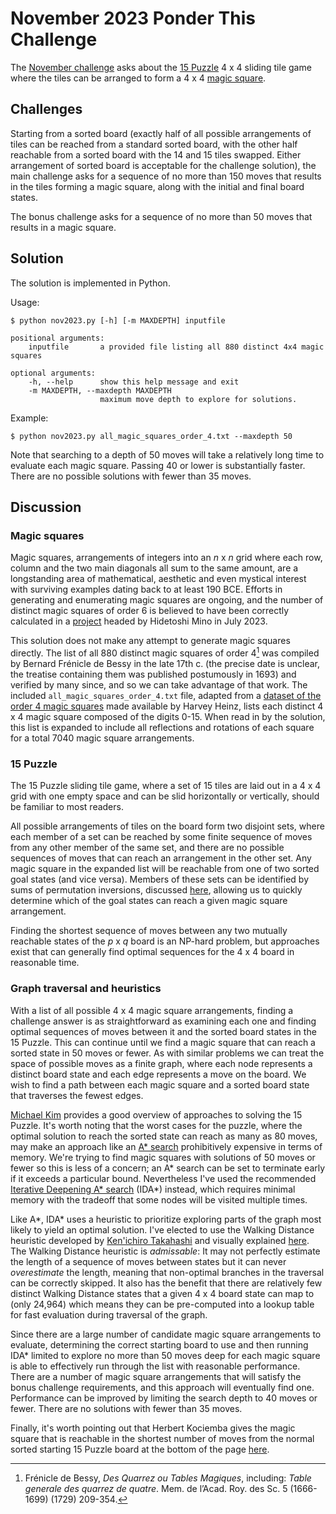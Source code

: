  # November 2023 Ponder This Challenge
The [November challenge](https://research.ibm.com/haifa/ponderthis/challenges/November2023.html) asks about the [15 Puzzle](https://en.wikipedia.org/wiki/15_Puzzle) 4 x 4 sliding tile game where the tiles can be arranged to form a 4 x 4 [magic square](https://en.wikipedia.org/wiki/Magic_square).

## Challenges

Starting from a sorted board (exactly half of all possible arrangements of tiles can be reached from a standard sorted board, with the other half reachable from a sorted board with the 14 and 15 tiles swapped. Either arrangement of sorted board is acceptable for the challenge solution), the main challenge asks for a sequence of no more than 150 moves that results in the tiles forming a magic square, along with the initial and final board states. 

The bonus challenge asks for a sequence of no more than 50 moves that results in a magic square.

## Solution

The solution is implemented in Python.

Usage:

	$ python nov2023.py [-h] [-m MAXDEPTH] inputfile

	positional arguments:
		inputfile		a provided file listing all 880 distinct 4x4 magic squares
    
	optional arguments:
		-h, --help		show this help message and exit
		-m MAXDEPTH, --maxdepth MAXDEPTH
						maximum move depth to explore for solutions.
Example:
	
	$ python nov2023.py all_magic_squares_order_4.txt --maxdepth 50
	
Note that searching to a depth of 50 moves will take a relatively long time to evaluate each magic square. Passing 40 or lower is substantially faster. There are no possible solutions with fewer than 35 moves.
    
## Discussion 

### Magic squares

Magic squares, arrangements of integers into an *n* x *n* grid where each row, column and the two main diagonals all sum to the same amount, are a longstanding area of mathematical, aesthetic and even mystical interest with surviving examples dating back to at least 190 BCE. Efforts in generating and enumerating magic squares are ongoing, and the number of distinct magic squares of order 6 is believed to have been correctly calculated in a [project](https://magicsquare6.net/doku.php?id=magicsquare6) headed by Hidetoshi Mino in July 2023.

This solution does not make any attempt to generate magic squares directly. The list of all 880 distinct magic squares of order 4[^1] was  compiled by Bernard Frénicle de Bessy in the late 17th c. (the precise date is unclear, the treatise containing them was published postumously in 1693) and verified by many since, and so we can take advantage of that work. The included `all_magic_squares_order_4.txt` file, adapted from a  [dataset of the order 4 magic squares](http://recmath.org/Magic%20Squares/order4list.htm) made available by Harvey Heinz,  lists each distinct 4 x 4 magic square composed of the digits 0-15. When read in by the solution, this list is expanded to include all reflections and rotations of each square for a total 7040 magic square arrangements.

### 15 Puzzle

The 15 Puzzle sliding tile game, where a set of 15 tiles are laid out in a 4 x 4 grid with one empty space and can be slid horizontally or vertically, should be familiar to most readers.

All possible arrangements of tiles on the board form two disjoint sets, where each member of a set can be reached by some finite sequence of moves from any other member of the same set, and there are no possible sequences of moves that can reach an arrangement in the other set. Any magic square in the expanded list will be reachable from one of two sorted goal states (and vice versa). Members of these sets can be identified by sums of permutation inversions, discussed [here](https://mathworld.wolfram.com/15Puzzle.html), allowing us to quickly determine which of the goal states can reach a given magic square arrangement.

Finding the shortest sequence of moves between any two mutually reachable states of the *p* x *q* board is an NP-hard problem, but approaches exist that can generally find optimal sequences for the 4 x 4 board in reasonable time.

### Graph traversal and heuristics

With a list of all possible 4 x 4 magic square arrangements, finding a challenge answer is as straightforward as examining each one and finding optimal sequences of moves between it and the sorted board states in the 15 Puzzle. This can continue until we find a magic square that can reach a sorted state in 50 moves or fewer. As with similar problems we can treat the space of possible moves as a finite graph, where each node represents a distinct board state and each edge represents a move on the board. We wish to find a path between each magic square and a sorted board state that traverses the fewest edges.

[Michael Kim](https://michael.kim/blog/puzzle) provides a good overview of approaches to solving the 15 Puzzle. It's worth noting that the worst cases for the puzzle, where the optimal solution to reach the sorted state can reach as many as 80 moves, may make an approach like an [A* search](https://en.wikipedia.org/wiki/A*_search_algorithm) prohibitively expensive in terms of memory. We're trying to find magic squares with solutions of 50 moves or fewer so this is less of a concern; an A* search can be set to terminate early if it exceeds a particular bound. Nevertheless I've used the recommended [Iterative Deepening A* search](https://en.wikipedia.org/wiki/Iterative_deepening_A*) (IDA*) instead, which requires minimal memory with the tradeoff that some nodes will be visited multiple times.

Like A*, IDA* uses a heuristic to prioritize exploring parts of the graph most likely to yield an optimal solution. I've elected to use the Walking Distance heuristic developed by [Ken'ichiro Takahashi](https://computerpuzzle.net/) and visually explained [here](https://computerpuzzle.net/english/15puzzle/wd.gif). The Walking Distance heuristic is *admissable*: It may not perfectly estimate the length of a sequence of moves between states but it can never *overestimate* the length, meaning that non-optimal branches in the traversal can be correctly skipped. It also has the benefit that there are relatively few distinct Walking Distance states that a given 4 x 4 board state can map to (only 24,964) which means they can be pre-computed into a lookup table for fast evaluation during traversal of the graph.

Since there are a large number of candidate magic square arrangements to evaluate, determining the correct starting board to use and then running IDA* limited to explore no more than 50 moves deep for each magic square is able to effectively run through the list with reasonable performance. There are a number of magic square arrangements that will satisfy the bonus challenge requirements, and this approach will eventually find one. Performance can be improved by limiting the search depth to 40 moves or fewer. There are no solutions with fewer than 35 moves.

Finally, it's worth pointing out that Herbert Kociemba gives the magic square that is reachable in the shortest number of moves from the normal sorted starting 15 Puzzle board at the bottom of the page [here](http://kociemba.org/themen/fifteen/fifteensolver.html).


[^1]: Frénicle de Bessy, *Des Quarrez ou Tables Magiques*, including: *Table generale des quarrez de quatre*. Mem. de l’Acad. Roy. des Sc. 5 (1666-1699) (1729) 209-354.